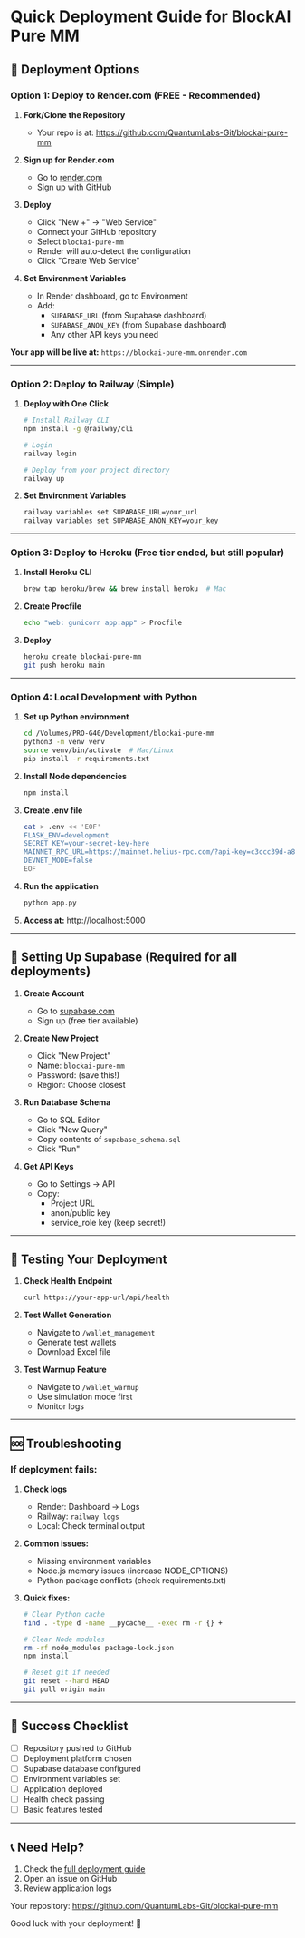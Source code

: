 # Quick Deployment Guide for BlockAI Pure MM

## 🚀 Deployment Options

### Option 1: Deploy to Render.com (FREE - Recommended)

1. **Fork/Clone the Repository**
   - Your repo is at: https://github.com/QuantumLabs-Git/blockai-pure-mm

2. **Sign up for Render.com**
   - Go to [render.com](https://render.com)
   - Sign up with GitHub

3. **Deploy**
   - Click "New +" → "Web Service"
   - Connect your GitHub repository
   - Select `blockai-pure-mm`
   - Render will auto-detect the configuration
   - Click "Create Web Service"

4. **Set Environment Variables**
   - In Render dashboard, go to Environment
   - Add:
     - `SUPABASE_URL` (from Supabase dashboard)
     - `SUPABASE_ANON_KEY` (from Supabase dashboard)
     - Any other API keys you need

**Your app will be live at:** `https://blockai-pure-mm.onrender.com`

---

### Option 2: Deploy to Railway (Simple)

1. **Deploy with One Click**
   ```bash
   # Install Railway CLI
   npm install -g @railway/cli
   
   # Login
   railway login
   
   # Deploy from your project directory
   railway up
   ```

2. **Set Environment Variables**
   ```bash
   railway variables set SUPABASE_URL=your_url
   railway variables set SUPABASE_ANON_KEY=your_key
   ```

---

### Option 3: Deploy to Heroku (Free tier ended, but still popular)

1. **Install Heroku CLI**
   ```bash
   brew tap heroku/brew && brew install heroku  # Mac
   ```

2. **Create Procfile**
   ```bash
   echo "web: gunicorn app:app" > Procfile
   ```

3. **Deploy**
   ```bash
   heroku create blockai-pure-mm
   git push heroku main
   ```

---

### Option 4: Local Development with Python

1. **Set up Python environment**
   ```bash
   cd /Volumes/PRO-G40/Development/blockai-pure-mm
   python3 -m venv venv
   source venv/bin/activate  # Mac/Linux
   pip install -r requirements.txt
   ```

2. **Install Node dependencies**
   ```bash
   npm install
   ```

3. **Create .env file**
   ```bash
   cat > .env << 'EOF'
   FLASK_ENV=development
   SECRET_KEY=your-secret-key-here
   MAINNET_RPC_URL=https://mainnet.helius-rpc.com/?api-key=c3ccc39d-a8c8-40ec-880d-40ac14e92533
   DEVNET_MODE=false
   EOF
   ```

4. **Run the application**
   ```bash
   python app.py
   ```

5. **Access at:** http://localhost:5000

---

## 🔧 Setting Up Supabase (Required for all deployments)

1. **Create Account**
   - Go to [supabase.com](https://supabase.com)
   - Sign up (free tier available)

2. **Create New Project**
   - Click "New Project"
   - Name: `blockai-pure-mm`
   - Password: (save this!)
   - Region: Choose closest

3. **Run Database Schema**
   - Go to SQL Editor
   - Click "New Query"
   - Copy contents of `supabase_schema.sql`
   - Click "Run"

4. **Get API Keys**
   - Go to Settings → API
   - Copy:
     - Project URL
     - anon/public key
     - service_role key (keep secret!)

---

## 📱 Testing Your Deployment

1. **Check Health Endpoint**
   ```bash
   curl https://your-app-url/api/health
   ```

2. **Test Wallet Generation**
   - Navigate to `/wallet_management`
   - Generate test wallets
   - Download Excel file

3. **Test Warmup Feature**
   - Navigate to `/wallet_warmup`
   - Use simulation mode first
   - Monitor logs

---

## 🆘 Troubleshooting

### If deployment fails:

1. **Check logs**
   - Render: Dashboard → Logs
   - Railway: `railway logs`
   - Local: Check terminal output

2. **Common issues:**
   - Missing environment variables
   - Node.js memory issues (increase NODE_OPTIONS)
   - Python package conflicts (check requirements.txt)

3. **Quick fixes:**
   ```bash
   # Clear Python cache
   find . -type d -name __pycache__ -exec rm -r {} +
   
   # Clear Node modules
   rm -rf node_modules package-lock.json
   npm install
   
   # Reset git if needed
   git reset --hard HEAD
   git pull origin main
   ```

---

## 🎉 Success Checklist

- [ ] Repository pushed to GitHub
- [ ] Deployment platform chosen
- [ ] Supabase database configured
- [ ] Environment variables set
- [ ] Application deployed
- [ ] Health check passing
- [ ] Basic features tested

---

## 📞 Need Help?

1. Check the [full deployment guide](DEPLOYMENT.md)
2. Open an issue on GitHub
3. Review application logs

Your repository: https://github.com/QuantumLabs-Git/blockai-pure-mm

Good luck with your deployment! 🚀